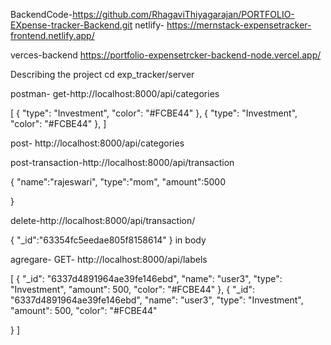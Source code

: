
BackendCode-https://github.com/RhagaviThiyagarajan/PORTFOLIO-EXpense-tracker-Backend.git
netlify-  https://mernstack-expensetracker-frontend.netlify.app/

verces-backend
https://portfolio-expensetrcker-backend-node.vercel.app/

Describing the project
cd exp_tracker/server

postman- get-http://localhost:8000/api/categories

[ { "type": "Investment", "color": "#FCBE44" }, { "type": "Investment", "color": "#FCBE44" }, ]

post- http://localhost:8000/api/categories

post-transaction-http://localhost:8000/api/transaction

{ "name":"rajeswari", "type":"mom", "amount":5000

}

delete-http://localhost:8000/api/transaction/

{ "_id":"63354fc5eedae805f8158614" } in body

agregare- GET- http://localhost:8000/api/labels

[ { "_id": "6337d4891964ae39fe146ebd", "name": "user3", "type": "Investment", "amount": 500, "color": "#FCBE44" }, { "_id": "6337d4891964ae39fe146ebd", "name": "user3", "type": "Investment", "amount": 500, "color": "#FCBE44"

  }
  ]
